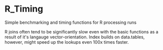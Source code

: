 # R_Timing
Simple benchmarking and timing functions for R processing runs

R joins often tend to be significantly slow even with the basic functions as a result of it's langauge vector-orientation.
Index builds on data.tables, however, might speed up the lookups even 100x times faster.
